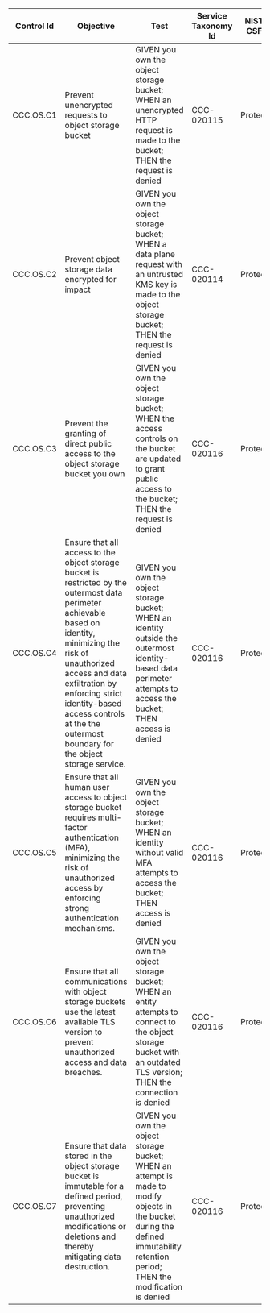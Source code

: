| Control Id | Objective | Test | Service Taxonomy Id | NIST CSF | MITRE ATT&CK Mitigations | Threats |
|------------|-----------|------|---------------------|----------|--------------------------|---------|
| CCC.OS.C1  | Prevent unencrypted requests to object storage bucket | GIVEN you own the object storage bucket; WHEN an unencrypted HTTP request is made to the bucket; THEN the request is denied | CCC-020115 | Protect | [M1041](https://attack.mitre.org/mitigations/M1041) | CCC.OS.T1 |
| CCC.OS.C2  | Prevent object storage data encrypted for impact | GIVEN you own the object storage bucket; WHEN a data plane request with an untrusted KMS key is made to the object storage bucket; THEN the request is denied | CCC-020114 | Protect | None | CCC.OS.T2 |
| CCC.OS.C3  | Prevent the granting of direct public access to the object storage bucket you own | GIVEN you own the object storage bucket; WHEN the access controls on the bucket are updated to grant public access to the bucket; THEN the request is denied | CCC-020116 | Protect | [M1022](https://attack.mitre.org/mitigations/M1022/)| CCC.OS.T3 |
| CCC.OS.C4  | Ensure that all access to the object storage bucket is restricted by the outermost data perimeter achievable based on identity, minimizing the risk of unauthorized access and data exfiltration by enforcing strict identity-based access controls at the the outermost boundary for the object storage service. | GIVEN you own the object storage bucket;  WHEN an identity outside the outermost identity-based data perimeter attempts to access the bucket; THEN access is denied | CCC-020116 | Protect | [M1022](https://attack.mitre.org/mitigations/M1022/)| CCC.OS.T3 |
| CCC.OS.C5  | Ensure that all human user access to object storage bucket requires multi-factor authentication (MFA), minimizing the risk of unauthorized access by enforcing strong authentication mechanisms.| GIVEN you own the object storage bucket; WHEN an identity without valid MFA attempts to access the bucket; THEN access is denied | CCC-020116 | Protect | [M1022](https://attack.mitre.org/mitigations/M1022/)| CCC.OS.T3 |
| CCC.OS.C6  | Ensure that all communications with object storage buckets use the latest available TLS version to prevent unauthorized access and data breaches.| GIVEN you own the object storage bucket; WHEN an entity attempts to connect to the object storage bucket with an outdated TLS version; THEN the connection is denied | CCC-020116 | Protect | [M1022](https://attack.mitre.org/mitigations/M1022/)| CCC.OS.T3 |
| CCC.OS.C7  | Ensure that data stored in the object storage bucket is immutable for a defined period, preventing unauthorized modifications or deletions and thereby mitigating data destruction.| GIVEN you own the object storage bucket; WHEN an attempt is made to modify objects in the bucket during the defined immutability retention period; THEN the modification is denied | CCC-020116 | Protect | [M1022](https://attack.mitre.org/mitigations/M1022/)| CCC.OS.T3 |